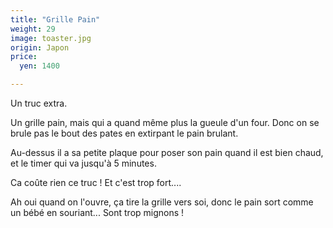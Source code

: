 ```yaml
---
title: "Grille Pain"
weight: 29
image: toaster.jpg
origin: Japon
price:
  yen: 1400

---
```


Un truc extra. 

Un grille pain, mais qui a quand même plus la gueule d'un four. Donc on se brule pas le bout des pates en extirpant le pain brulant. 

Au-dessus il a sa petite plaque pour poser son pain quand il est bien chaud, et le timer qui va jusqu'à 5 minutes. 

Ca coûte rien ce truc ! Et c'est trop fort.... 

Ah oui quand on l'ouvre, ça tire la grille vers soi, donc le pain sort comme un bébé en souriant... Sont trop mignons !